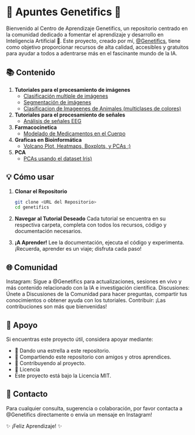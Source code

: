 # 🌟 Apuntes Genetifics 🌟

Bienvenido al Centro de Aprendizaje Genetifics, un repositorio centrado en la comunidad dedicado a fomentar el aprendizaje y desarrollo en Inteligencia Artificial 🚀. Este proyecto, creado por mí, [@Genetifics](https://www.instagram.com/genetifics/), tiene como objetivo proporcionar recursos de alta calidad, accesibles y gratuitos para ayudar a todos a adentrarse más en el fascinante mundo de la IA.

## 📚 Contenido

1. **Tutoriales para el procesamiento de imágenes**
   - [Clasificación multiple de imágenes](<https://github.com/NathalyDM/genetifics/edit/main/README.md#:~:text=ImageMultipleClassificationTutorial>)
   - [Segmentación de imágenes](<https://github.com/NathalyDM/genetifics/edit/main/README.md#:~:text=SegmentationTutorial>)
   - [Clasificacion de Imageenes de Animales (multiclases de colores)](<https://github.com/NathalyDM/genetifics/blob/main/ImageProcessingTutorials/Tutorial_de_Clasificaci%C3%B3n_de_Im%C3%A1genes_de_Animales.ipynb>)
2. **Tutoriales para el procesamiento de señales**
   - [Análisis de señales EEG](<https://github.com/NathalyDM/genetifics/blob/main/EEGAnalisis/Cerebellar_Seizures_Tutorial.ipynb>)
3. **Farmacocinetica**
   - [Modelado de Medicamentos en el Cuerpo](<https://github.com/NathalyDM/genetifics/blob/main/Farmacocinetica/ModeloMedicamentos.M>)
4. **Graficas en Bioinformática**
   - [Volcano Plot, Heatmaps, Boxplots, y PCAs ;)](<https://github.com/NathalyDM/genetifics/blob/main/GrafricasMasUsadasenBio.R>)
5. **PCA**
   - [PCAs usando el dataset Iris)](<https://github.com/NathalyDM/genetifics/blob/main/Tutorial_PCA.ipynb>)
     
## 💡 Cómo usar

1. **Clonar el Repositorio**

   ```sh
   git clone <URL del Repositorio>
   cd genetifics
   ```
2. **Navegar al Tutorial Deseado**
Cada tutorial se encuentra en su respectiva carpeta, completa con todos los recursos, código y documentación necesarios.

3. **¡A Aprender!**
Lee la documentación, ejecuta el código y experimenta. ¡Recuerda, aprender es un viaje; disfruta cada paso!

##    🌐 Comunidad
Instagram: Sigue a @Genetifics para actualizaciones, sesiones en vivo y más contenido relacionado con la IA e investigación científica.
Discusiones: Únete a Discusiones de la Comunidad para hacer preguntas, compartir tus conocimientos o obtener ayuda con los tutoriales.
Contribuir: ¡Las contribuciones son más que bienvenidas! 

## 🙏 Apoyo
Si encuentras este proyecto útil, considera apoyar mediante:
- 🌟 Dando una estrella a este repositorio.
- 💬 Compartiendo este repositorio con amigos y otros aprendices.
- 🤝 Contribuyendo al proyecto.
- 📄 Licencia
- Este proyecto está bajo la Licencia MIT.

##  💌 Contacto
Para cualquier consulta, sugerencia o colaboración, por favor contacta a @Genetifics directamente o envía un mensaje en Instagram!

✨ ¡Feliz Aprendizaje! ✨

